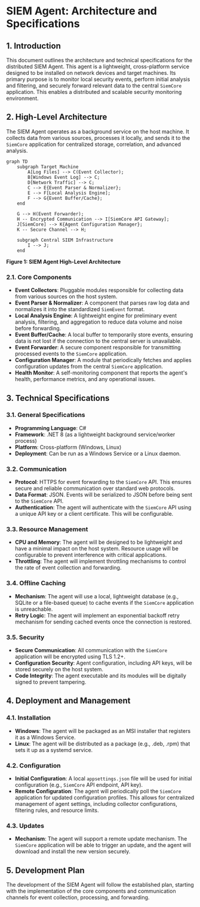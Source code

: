 # SIEM Agent: Architecture and Specifications

## 1. Introduction

This document outlines the architecture and technical specifications for the distributed SIEM Agent. This agent is a lightweight, cross-platform service designed to be installed on network devices and target machines. Its primary purpose is to monitor local security events, perform initial analysis and filtering, and securely forward relevant data to the central `SiemCore` application. This enables a distributed and scalable security monitoring environment.

## 2. High-Level Architecture

The SIEM Agent operates as a background service on the host machine. It collects data from various sources, processes it locally, and sends it to the `SiemCore` application for centralized storage, correlation, and advanced analysis.

```mermaid
graph TD
    subgraph Target Machine
        A[Log Files] --> C(Event Collector);
        B[Windows Event Log] --> C;
        D[Network Traffic] --> C;
        C --> E{Event Parser & Normalizer};
        E --> F[Local Analysis Engine];
        F --> G{Event Buffer/Cache};
    end

    G --> H(Event Forwarder);
    H -- Encrypted Communication --> I[SiemCore API Gateway];
    J[SiemCore] --> K{Agent Configuration Manager};
    K -- Secure Channel --> H;

    subgraph Central SIEM Infrastructure
        I --> J;
    end
```

**Figure 1: SIEM Agent High-Level Architecture**

### 2.1. Core Components

*   **Event Collectors**: Pluggable modules responsible for collecting data from various sources on the host system.
*   **Event Parser & Normalizer**: A component that parses raw log data and normalizes it into the standardized `SiemEvent` format.
*   **Local Analysis Engine**: A lightweight engine for preliminary event analysis, filtering, and aggregation to reduce data volume and noise before forwarding.
*   **Event Buffer/Cache**: A local buffer to temporarily store events, ensuring data is not lost if the connection to the central server is unavailable.
*   **Event Forwarder**: A secure component responsible for transmitting processed events to the `SiemCore` application.
*   **Configuration Manager**: A module that periodically fetches and applies configuration updates from the central `SiemCore` application.
*   **Health Monitor**: A self-monitoring component that reports the agent's health, performance metrics, and any operational issues.

## 3. Technical Specifications

### 3.1. General Specifications

*   **Programming Language**: C#
*   **Framework**: .NET 8 (as a lightweight background service/worker process)
*   **Platform**: Cross-platform (Windows, Linux)
*   **Deployment**: Can be run as a Windows Service or a Linux daemon.

### 3.2. Communication

*   **Protocol**: HTTPS for event forwarding to the `SiemCore` API. This ensures secure and reliable communication over standard web protocols.
*   **Data Format**: JSON. Events will be serialized to JSON before being sent to the `SiemCore` API.
*   **Authentication**: The agent will authenticate with the `SiemCore` API using a unique API key or a client certificate. This will be configurable.

### 3.3. Resource Management

*   **CPU and Memory**: The agent will be designed to be lightweight and have a minimal impact on the host system. Resource usage will be configurable to prevent interference with critical applications.
*   **Throttling**: The agent will implement throttling mechanisms to control the rate of event collection and forwarding.

### 3.4. Offline Caching

*   **Mechanism**: The agent will use a local, lightweight database (e.g., SQLite or a file-based queue) to cache events if the `SiemCore` application is unreachable.
*   **Retry Logic**: The agent will implement an exponential backoff retry mechanism for sending cached events once the connection is restored.

### 3.5. Security

*   **Secure Communication**: All communication with the `SiemCore` application will be encrypted using TLS 1.2+.
*   **Configuration Security**: Agent configuration, including API keys, will be stored securely on the host system.
*   **Code Integrity**: The agent executable and its modules will be digitally signed to prevent tampering.

## 4. Deployment and Management

### 4.1. Installation

*   **Windows**: The agent will be packaged as an MSI installer that registers it as a Windows Service.
*   **Linux**: The agent will be distributed as a package (e.g., .deb, .rpm) that sets it up as a systemd service.

### 4.2. Configuration

*   **Initial Configuration**: A local `appsettings.json` file will be used for initial configuration (e.g., `SiemCore` API endpoint, API key).
*   **Remote Configuration**: The agent will periodically poll the `SiemCore` application for updated configuration profiles. This allows for centralized management of agent settings, including collector configurations, filtering rules, and resource limits.

### 4.3. Updates

*   **Mechanism**: The agent will support a remote update mechanism. The `SiemCore` application will be able to trigger an update, and the agent will download and install the new version securely.

## 5. Development Plan

The development of the SIEM Agent will follow the established plan, starting with the implementation of the core components and communication channels for event collection, processing, and forwarding.

